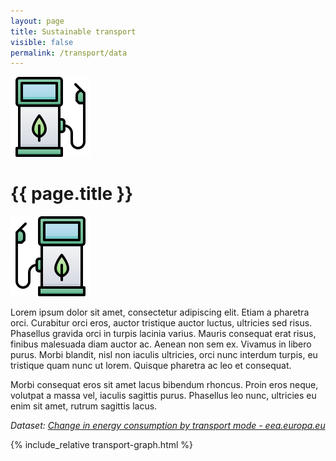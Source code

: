 ```yaml
---
layout: page
title: Sustainable transport
visible: false
permalink: /transport/data
---
```


<div>
	<div class="centered-title" onclick="location.href='/transport'" style="cursor: pointer;">
		<img src="/assets/icons/DrawKit-Ecology/Color/Gas Station.svg">
		<h1>{{ page.title }}</h1>
		<img src="/assets/icons/DrawKit-Ecology/Color/Gas Station.svg" style="transform: scaleX(-1);">
	</div>
	<div class="flex-container">
		<p>
			<span class="temp">
				Lorem ipsum dolor sit amet, consectetur adipiscing elit. Etiam a pharetra orci. Curabitur orci eros,
				auctor tristique auctor luctus, ultricies sed risus. Phasellus gravida orci in turpis lacinia varius.
				Mauris consequat erat risus, finibus malesuada diam auctor ac. Aenean non sem ex. Vivamus in libero
				purus. Morbi blandit, nisl non iaculis ultricies, orci nunc interdum turpis, eu tristique quam nunc ut
				lorem. Quisque pharetra ac leo et consequat.
			</span>
		</p>
		<p>
			<span class="temp">
				Morbi consequat eros sit amet lacus bibendum rhoncus. Proin eros neque, volutpat a massa vel, iaculis
				sagittis purus. Phasellus leo nunc, ultricies eu enim sit amet, rutrum sagittis lacus.
			</span>
		</p>
		<p style="font-style: italic;">
			<span>
				Dataset:
				<a class="underlined"
					href="https://www.eea.europa.eu/data-and-maps/daviz/change-in-final-energy-consumption-5#tab-chart_3">Change
					in energy consumption by transport mode - eea.europa.eu</a>
			</span>
		</p>
	</div>
	<div style="max-width: 57rem; margin: auto">
		{% include_relative transport-graph.html %}
	</div>
</div>
